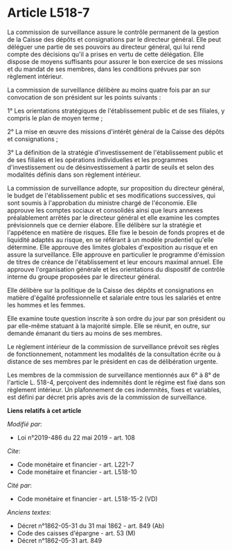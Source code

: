 # Article L518-7

La commission de surveillance assure le contrôle permanent de la gestion de la Caisse des dépôts et consignations par le
directeur général. Elle peut déléguer une partie de ses pouvoirs au directeur général, qui lui rend compte des décisions
qu'il a prises en vertu de cette délégation. Elle dispose de moyens suffisants pour assurer le bon exercice de ses missions
et du mandat de ses membres, dans les conditions prévues par son règlement intérieur.

La commission de surveillance délibère au moins quatre fois par an sur convocation de son président sur les points suivants :

1° Les orientations stratégiques de l'établissement public et de ses filiales, y compris le plan de moyen terme ;

2° La mise en œuvre des missions d'intérêt général de la Caisse des dépôts et consignations ;

3° La définition de la stratégie d'investissement de l'établissement public et de ses filiales et les opérations
individuelles et les programmes d'investissement ou de désinvestissement à partir de seuils et selon des modalités définis
dans son règlement intérieur.

La commission de surveillance adopte, sur proposition du directeur général, le budget de l'établissement public et ses
modifications successives, qui sont soumis à l'approbation du ministre chargé de l'économie. Elle approuve les comptes
sociaux et consolidés ainsi que leurs annexes préalablement arrêtés par le directeur général et elle examine les comptes
prévisionnels que ce dernier élabore. Elle délibère sur la stratégie et l'appétence en matière de risques. Elle fixe le
besoin de fonds propres et de liquidité adaptés au risque, en se référant à un modèle prudentiel qu'elle détermine. Elle
approuve des limites globales d'exposition au risque et en assure la surveillance. Elle approuve en particulier le programme
d'émission de titres de créance de l'établissement et leur encours maximal annuel. Elle approuve l'organisation générale et
les orientations du dispositif de contrôle interne du groupe proposées par le directeur général.

Elle délibère sur la politique de la Caisse des dépôts et consignations en matière d'égalité professionnelle et salariale
entre tous les salariés et entre les hommes et les femmes.

Elle examine toute question inscrite à son ordre du jour par son président ou par elle-même statuant à la majorité simple.
Elle se réunit, en outre, sur demande émanant du tiers au moins de ses membres.

Le règlement intérieur de la commission de surveillance prévoit ses règles de fonctionnement, notamment les modalités de la
consultation écrite ou à distance de ses membres par le président en cas de délibération urgente.

Les membres de la commission de surveillance mentionnés aux 6° à 8° de l'article L. 518-4, perçoivent des indemnités dont le
régime est fixé dans son règlement intérieur. Un plafonnement de ces indemnités, fixes et variables, est défini par décret
pris après avis de la commission de surveillance.

**Liens relatifs à cet article**

_Modifié par_:

  - Loi n°2019-486 du 22 mai 2019 - art. 108

_Cite_:

  - Code monétaire et financier - art. L221-7
  - Code monétaire et financier - art. L518-10

_Cité par_:

  - Code monétaire et financier - art. L518-15-2 (VD)

_Anciens textes_:

  - Décret n°1862-05-31 du 31 mai 1862 - art. 849 (Ab)
  - Code des caisses d'épargne - art. 53 (M)
  - Décret n°1862-05-31 art. 849
